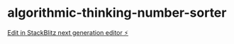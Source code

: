 # algorithmic-thinking-number-sorter

[Edit in StackBlitz next generation editor ⚡️](https://stackblitz.com/~/github.com/GeauxWeisbeck4/algorithmic-thinking-number-sorter)